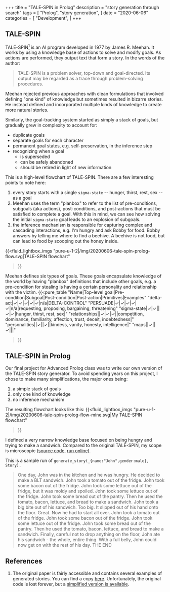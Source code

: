 +++
title = "TALE-SPIN in Prolog"
description = "story generation through search"
tags = [
    "Prolog",
    "story generation",
]
date = "2020-06-06"
categories = [
    "Development",
]
+++

## TALE-SPIN
TALE-SPIN[<sup>1</sup>][1] is an AI program developed in 1977 by James R. Meehan. It works by using a knowledge base of actions to solve and modify goals. As actions are performed, they output text that form a story. In the words of the author:
>TALE-SPIN is a problem solver, top-down and goal-directed. Its output may be regarded as a trace through problem-solving procedures.

Meehan rejected previous approaches with clean formulations that involved defining "one kind" of knowledge but sometimes resulted in bizarre stories. He instead defined and incorporated multiple kinds of knowledge to create more natural stories.

Similarly, the goal-tracking system started as simply a stack of goals, but gradually grew in complexity to account for:
- duplicate goals
- separate goals for each character
- permanent goal states, e.g. self-preservation, in the inference step
- recognizing when a goal
  - is superseded
  - can be safely abandoned
  - should be retired in light of new information

This is a high-level flowchart of TALE-SPIN. There are a few interesting points to note here:
1. every story starts with a single `sigma-state` -- hunger, thirst, rest, sex -- as a goal
2. Meehan uses the term "planbox" to refer to the list of pre-conditions, subgoals (aka actions), post-conditions, and post-actions that must be satisfied to complete a goal. With this in mind, we can see how solving the initial `sigma-state` goal leads to an explosion of subgoals.
3. the inference mechanism is responsible for capturing complex and cascading interactions, e.g. I'm hungry and ask Bobby for food. Bobby answers by telling me where to find a beehive. A beehive is not food, but can lead to food by scooping out the honey inside.

{{<fluid_lightbox_imgs
    "pure-u-1-2|/img/20200606-tale-spin-prolog-flow.svg|TALE-SPIN flowchart"
>}}

Meehan defines six types of goals. These goals encapsulate knowledge of the world by having "planbox" definitions that include other goals, e.g. a pre-condition for stealing is having a certain personality and relationship with the victim.
{{<pure_table
    "Name|Top-level goal|Pre-condition|Subgoal|Post-condition|Post-action|Primitives|Examples"
    "delta-act|✓|✓|✓|✓|✓|n/a|DELTA-CONTROL"
    "PERSUADE|✓|✓|✓|✓|✓|n/a|requesting, proposing, bargaining, threatening"
    "sigma-state|✓|✓||✓|✓|hunger, thirst, rest, sex|"
    "relationships||✓|✓|✓||competition, dominance, familiarity, affection, trust, deceit, indebtedness|"
    "personalities||✓||✓||kindess, vanity, honesty, intelligence|"
    "maps||✓||✓|||"
>}}

## TALE-SPIN in Prolog
Our final project for Advanced Prolog class was to write our own version of the TALE-SPIN story generator. To avoid spending years on this project, I chose to make many simplifications, the major ones being:
1. a simple stack of goals
2. only one kind of knowledge
3. no inference mechanism

The resulting flowchart looks like this:
<should always be able to generate a list of actions>
{{<fluid_lightbox_imgs
    "pure-u-1-2|/img/20200606-tale-spin-prolog-flow-mine.svg|My TALE-SPIN flowchart"
>}}

I defined a very narrow knowledge base focused on being hungry and trying to make a sandwich. Compared to the original TALE-SPIN, my scope is microscopic ([source code](https://github.com/charlesjlee/prolog/blob/master/talespin.pl), [run online](https://swish.swi-prolog.org/p/talespin.swinb)).

This is a sample run of `generate_story(_{name:"John",gender:male}, Story).`
>One day, John was in the kitchen and he was hungry. He decided to make a BLT sandwich. John took a tomato out of the fridge. John took some bacon out of the fridge. John took some lettuce out of the fridge, but it was moldy and spoiled. John took some lettuce out of the fridge. John took some bread out of the pantry. Then he used the tomato, bacon, lettuce, and bread to make a sandwich. John took a big bite out of his sandwich. Too big. It slipped out of his hand onto the floor. Great. Now he had to start all over. John took a tomato out of the fridge. John took some bacon out of the fridge. John took some lettuce out of the fridge. John took some bread out of the pantry. Then he used the tomato, bacon, lettuce, and bread to make a sandwich. Finally, careful not to drop anything on the floor, John ate his sandwich - the whole, entire thing. With a full belly, John could now get on with the rest of his day. THE END

## References
1. The original paper is fairly accessible and contains several examples of generated stories. You can find a copy [here](https://www.cs.utah.edu/nlp/papers/talespin-ijcai77.pdf). Unfortunately, the original code is lost forever, but a [simplified version is available](https://news.ycombinator.com/item?id=9948653).

[1]: #references
